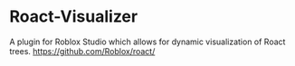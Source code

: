 # Roact-Visualizer
A plugin for Roblox Studio which allows for dynamic visualization of Roact trees.
https://github.com/Roblox/roact/
